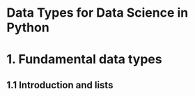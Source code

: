 Data Types for Data Science in Python
=====================================

# 1. Fundamental data types

## 1.1 Introduction and lists














